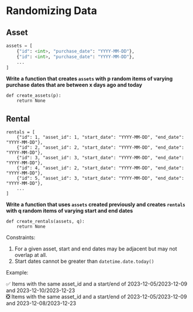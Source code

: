# Randomizing Data

## Asset

```python
assets = [
    {"id": <int>, "purchase_date": "YYYY-MM-DD"},
    {"id": <int>, "purchase_date": "YYYY-MM-DD"},
    ...
]
```

**Write a function that creates `assets` with p random items of varying purchase dates that are between x days ago and today**

```
def create_assets(p):
    return None
```

## Rental

```
rentals = [
    {"id": 1, "asset_id": 1, "start_date": "YYYY-MM-DD", "end_date": "YYYY-MM-DD"},
    {"id": 2, "asset_id": 2, "start_date": "YYYY-MM-DD", "end_date": "YYYY-MM-DD"},
    {"id": 3, "asset_id": 3, "start_date": "YYYY-MM-DD", "end_date": "YYYY-MM-DD"},
    {"id": 4, "asset_id": 2, "start_date": "YYYY-MM-DD", "end_date": "YYYY-MM-DD"},
    {"id": 5, "asset_id": 3, "start_date": "YYYY-MM-DD", "end_date": "YYYY-MM-DD"},
    ...
]
```

**Write a function that uses `assets` created previously and creates `rentals` with q random items of varying start and end dates**

```
def create_rentals(assets, q):
    return None
```

Constraints:
1. For a given asset, start and end dates may be adjacent but may not overlap at all.
2. Start dates cannot be greater than `datetime.date.today()`

Example:

✅ Items with the same asset_id and a start/end of 2023-12-05/2023-12-09 and 2023-12-10/2023-12-23<br>
❎ Items with the same asset_id and a start/end of 2023-12-05/2023-12-09 and 2023-12-08/2023-12-23
